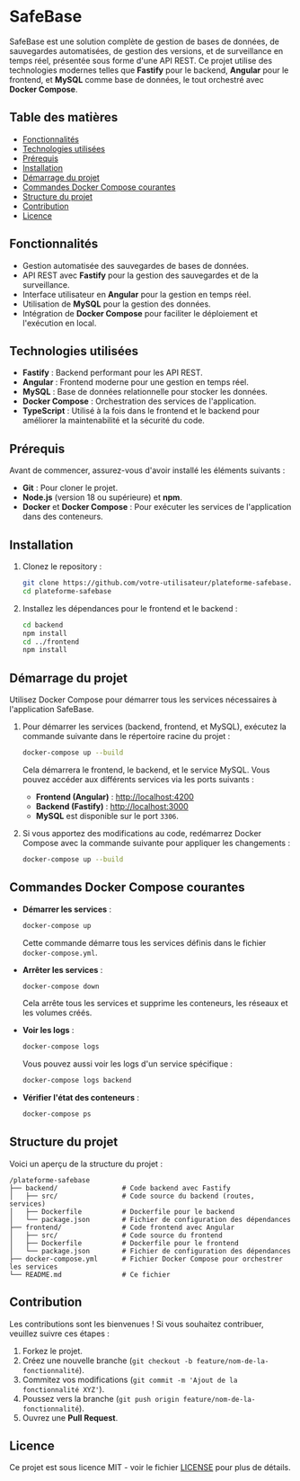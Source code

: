 # SafeBase

SafeBase est une solution complète de gestion de bases de données, de sauvegardes automatisées, de gestion des versions, et de surveillance en temps réel, présentée sous forme d'une API REST. Ce projet utilise des technologies modernes telles que **Fastify** pour le backend, **Angular** pour le frontend, et **MySQL** comme base de données, le tout orchestré avec **Docker Compose**.

## Table des matières

- [Fonctionnalités](#fonctionnalités)
- [Technologies utilisées](#technologies-utilisées)
- [Prérequis](#prérequis)
- [Installation](#installation)
- [Démarrage du projet](#démarrage-du-projet)
- [Commandes Docker Compose courantes](#commandes-docker-compose-courantes)
- [Structure du projet](#structure-du-projet)
- [Contribution](#contribution)
- [Licence](#licence)

## Fonctionnalités

- Gestion automatisée des sauvegardes de bases de données.
- API REST avec **Fastify** pour la gestion des sauvegardes et de la surveillance.
- Interface utilisateur en **Angular** pour la gestion en temps réel.
- Utilisation de **MySQL** pour la gestion des données.
- Intégration de **Docker Compose** pour faciliter le déploiement et l'exécution en local.
  
## Technologies utilisées

- **Fastify** : Backend performant pour les API REST.
- **Angular** : Frontend moderne pour une gestion en temps réel.
- **MySQL** : Base de données relationnelle pour stocker les données.
- **Docker Compose** : Orchestration des services de l'application.
- **TypeScript** : Utilisé à la fois dans le frontend et le backend pour améliorer la maintenabilité et la sécurité du code.

## Prérequis

Avant de commencer, assurez-vous d'avoir installé les éléments suivants :

- **Git** : Pour cloner le projet.
- **Node.js** (version 18 ou supérieure) et **npm**.
- **Docker** et **Docker Compose** : Pour exécuter les services de l'application dans des conteneurs.

## Installation

1. Clonez le repository :

   ```bash
   git clone https://github.com/votre-utilisateur/plateforme-safebase.git
   cd plateforme-safebase
   ```

2. Installez les dépendances pour le frontend et le backend :

   ```bash
   cd backend
   npm install
   cd ../frontend
   npm install
   ```

## Démarrage du projet

Utilisez Docker Compose pour démarrer tous les services nécessaires à l'application SafeBase.

1. Pour démarrer les services (backend, frontend, et MySQL), exécutez la commande suivante dans le répertoire racine du projet :

   ```bash
   docker-compose up --build
   ```

   Cela démarrera le frontend, le backend, et le service MySQL. Vous pouvez accéder aux différents services via les ports suivants :

   - **Frontend (Angular)** : [http://localhost:4200](http://localhost:4200)
   - **Backend (Fastify)** : [http://localhost:3000](http://localhost:3000)
   - **MySQL** est disponible sur le port `3306`.

2. Si vous apportez des modifications au code, redémarrez Docker Compose avec la commande suivante pour appliquer les changements :

   ```bash
   docker-compose up --build
   ```

## Commandes Docker Compose courantes

- **Démarrer les services** :
  
  ```bash
  docker-compose up
  ```

  Cette commande démarre tous les services définis dans le fichier `docker-compose.yml`.

- **Arrêter les services** :

  ```bash
  docker-compose down
  ```

  Cela arrête tous les services et supprime les conteneurs, les réseaux et les volumes créés.

- **Voir les logs** :

  ```bash
  docker-compose logs
  ```

  Vous pouvez aussi voir les logs d'un service spécifique :

  ```bash
  docker-compose logs backend
  ```

- **Vérifier l'état des conteneurs** :

  ```bash
  docker-compose ps
  ```

## Structure du projet

Voici un aperçu de la structure du projet :

```
/plateforme-safebase
├── backend/                # Code backend avec Fastify
│   ├── src/                # Code source du backend (routes, services)
│   ├── Dockerfile          # Dockerfile pour le backend
│   └── package.json        # Fichier de configuration des dépendances
├── frontend/               # Code frontend avec Angular
│   ├── src/                # Code source du frontend
│   ├── Dockerfile          # Dockerfile pour le frontend
│   └── package.json        # Fichier de configuration des dépendances
├── docker-compose.yml      # Fichier Docker Compose pour orchestrer les services
└── README.md               # Ce fichier
```

## Contribution

Les contributions sont les bienvenues ! Si vous souhaitez contribuer, veuillez suivre ces étapes :

1. Forkez le projet.
2. Créez une nouvelle branche (`git checkout -b feature/nom-de-la-fonctionnalité`).
3. Commitez vos modifications (`git commit -m 'Ajout de la fonctionnalité XYZ'`).
4. Poussez vers la branche (`git push origin feature/nom-de-la-fonctionnalité`).
5. Ouvrez une **Pull Request**.

## Licence

Ce projet est sous licence MIT - voir le fichier [LICENSE](LICENSE) pour plus de détails.
